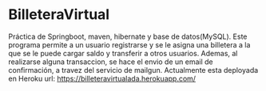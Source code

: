 # BilleteraVirtual


Práctica de Springboot, maven, hibernate y base de datos(MySQL). 
Este programa permite a un usuario registrarse y se le asigna una billetera a la que se le puede cargar saldo y transferir a otros usuarios. 
Ademas, al realizarse alguna transaccion, se hace el envio de un email de confirmación, a travez del servicio de mailgun.
Actualmente esta deployada en Heroku url: https://billeteravirtualada.herokuapp.com/
